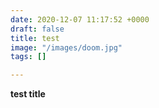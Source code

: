 ```yaml
---
date: 2020-12-07 11:17:52 +0000
draft: false
title: test
image: "/images/doom.jpg"
tags: []

---
```

**test title**